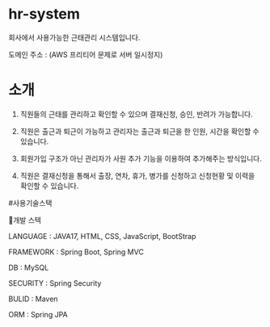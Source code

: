 # hr-system

회사에서 사용가능한 근태관리 시스템입니다.

도메인 주소 : (AWS 프리티어 문제로 서버 일시정지)

# 소개

1. 직원들의 근태를 관리하고 확인할 수 있으며 결재신청, 승인, 반려가 가능합니다.

2. 직원은 출근과 퇴근이 가능하고 관리자는 출근과 퇴근을 한 인원, 시간을 확인할 수 있습니다.

3. 회원가입 구조가 아닌 관리자가 사원 추가 기능을 이용하여 추가해주는 방식입니다.

4. 직원은 결재신청을 통해서 출장, 연차, 휴가, 병가를 신청하고 신청현황 및 이력을 확인할 수 있습니다.

#사용기술스택

🧰개발 스텍

LANGUAGE : JAVA17, HTML, CSS, JavaScript, BootStrap

FRAMEWORK : Spring Boot, Spring MVC

DB : MySQL

SECURITY : Spring Security

BULID : Maven

ORM : Spring JPA
